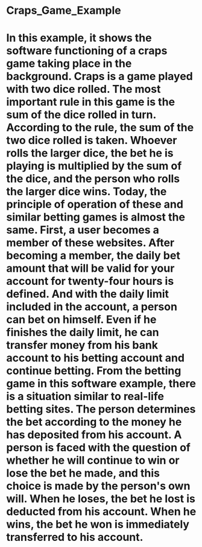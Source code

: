 # Craps_Game_Example

# In this example, it shows the software functioning of a craps game taking place in the background. Craps is a game played with two dice rolled. The most important rule in this game is the sum of the dice rolled in turn. According to the rule, the sum of the two dice rolled is taken. Whoever rolls the larger dice, the bet he is playing is multiplied by the sum of the dice, and the person who rolls the larger dice wins. Today, the principle of operation of these and similar betting games is almost the same. First, a user becomes a member of these websites. After becoming a member, the daily bet amount that will be valid for your account for twenty-four hours is defined. And with the daily limit included in the account, a person can bet on himself. Even if he finishes the daily limit, he can transfer money from his bank account to his betting account and continue betting. From the betting game in this software example, there is a situation similar to real-life betting sites. The person determines the bet according to the money he has deposited from his account. A person is faced with the question of whether he will continue to win or lose the bet he made, and this choice is made by the person's own will. When he loses, the bet he lost is deducted from his account. When he wins, the bet he won is immediately transferred to his account.
